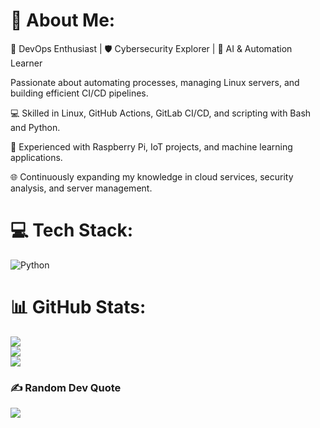 # 💫 About Me:
🚀 DevOps Enthusiast | 🛡️ Cybersecurity Explorer | 🧠 AI & Automation Learner

Passionate about automating processes, managing Linux servers, and building efficient CI/CD pipelines.

💻 Skilled in Linux, GitHub Actions, GitLab CI/CD, and scripting with Bash and Python.

🔧 Experienced with Raspberry Pi, IoT projects, and machine learning applications.

🌐 Continuously expanding my knowledge in cloud services, security analysis, and server management.



# 💻 Tech Stack:
![Python](https://img.shields.io/badge/python-3670A0?style=for-the-badge&logo=python&logoColor=ffdd54)
# 📊 GitHub Stats:
![](https://github-readme-stats.vercel.app/api?username=mohammadbourbour&theme=tokyonight&hide_border=false&include_all_commits=true&count_private=true)<br/>
![](https://github-readme-streak-stats.herokuapp.com/?user=mohammadbourbour&theme=tokyonight&hide_border=false)<br/>
![](https://github-readme-stats.vercel.app/api/top-langs/?username=mohammadbourbour&theme=tokyonight&hide_border=false&include_all_commits=true&count_private=true&layout=compact)

### ✍️ Random Dev Quote
![](https://quotes-github-readme.vercel.app/api?type=horizontal&theme=radical)

<!-- Proudly created with GPRM ( https://gprm.itsvg.in ) -->
